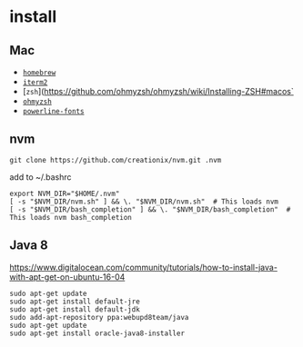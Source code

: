 # install

## Mac

- [`homebrew`](https://brew.sh/)
- [`iterm2`](https://www.iterm2.com/downloads.html)
- [`zsh`](https://github.com/ohmyzsh/ohmyzsh/wiki/Installing-ZSH#macos`
- [`ohmyzsh`](https://github.com/ohmyzsh/ohmyzsh#basic-installation)
- [`powerline-fonts`](https://github.com/powerline/fonts#quick-installation)


## nvm
```
git clone https://github.com/creationix/nvm.git .nvm

```

add to ~/.bashrc
```
export NVM_DIR="$HOME/.nvm"
[ -s "$NVM_DIR/nvm.sh" ] && \. "$NVM_DIR/nvm.sh"  # This loads nvm
[ -s "$NVM_DIR/bash_completion" ] && \. "$NVM_DIR/bash_completion"  # This loads nvm bash_completion
```

## Java 8
https://www.digitalocean.com/community/tutorials/how-to-install-java-with-apt-get-on-ubuntu-16-04
```
sudo apt-get update
sudo apt-get install default-jre
sudo apt-get install default-jdk
sudo add-apt-repository ppa:webupd8team/java
sudo apt-get update
sudo apt-get install oracle-java8-installer
```

